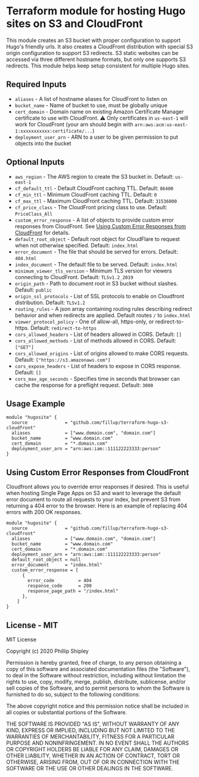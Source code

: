 # Terraform module for hosting Hugo sites on S3 and CloudFront

This module creates an S3 bucket with proper configuration to support Hugo's friendly urls. 
It also creates a CloudFront distribution with special S3 origin configuration to support S3 
redirects. S3 static websites can be accessed via three different hostname formats, but only one
supports S3 redirects. This module helps keep setup consistent for multiple Hugo sites. 

## Required Inputs 

 - `aliases` - A list of hostname aliases for CloudFront to listen on
 - `bucket_name` - Name of bucket to use, must be globally unique
 - `cert_domain` - Domain name on existing Amazon Certificate Manager certificate to use with CloudFront. :warning: Only certificates in `us-east-1` will work for CloudFront (your arn should begin with `arn:aws:acm:us-east-1:xxxxxxxxxxx:certificate/...`)
 - `deployment_user_arn` - ARN to a user to be given permission to put objects into the bucket

## Optional Inputs

 - `aws_region` - The AWS region to create the S3 bucket in. Default: `us-east-1`
 - `cf_default_ttl` - Default CloudFront caching TTL. Default: `86400`
 - `cf_min_ttl` - Minimum CloudFront caching TTL. Default: `0`
 - `cf_max_ttl` - Maximum CloudFront caching TTL. Default: `31536000`
 - `cf_price_class` - The CloudFront pricing class to use. Default: `PriceClass_All`
 - `custom_error_response` - A list of objects to provide custom error responses from CloudFront. 
    See [Using Custom Error Responses from CloudFront](#using-custom-error-responses-from-cloudfront) for details. 
 - `default_root_object` - Default root object for CloudFlare to request when not otherwise specified. Default: `index.html`
 - `error_document` - The file that should be served for errors. Default: `404.html`
 - `index_document` - The default file to be served. Default: `index.html`
 - `minimum_viewer_tls_version` - Minimum TLS version for viewers connecting to CloudFront. Default: `TLSv1.2_2019`
 - `origin_path` - Path to document root in S3 bucket without slashes. Default: `public`
 - `origin_ssl_protocols` - List of SSL protocols to enable on Cloudfront distribution. Default: `TLSv1.2` 
 - `routing_rules` - A json array containing routing rules describing redirect behavior and when redirects are applied. Default routes `/` to `index.html` 
 - `viewer_protocol_policy` - One of allow-all, https-only, or redirect-to-https. Default: `redirect-to-https`
 - `cors_allowed_headers` - List of headers allowed in CORS. Default: `[]`
 - `cors_allowed_methods` - List of methods allowed in CORS. Default: `["GET"]`
 - `cors_allowed_origins` - List of origins allowed to make CORS requests. Default: `["https://s3.amazonaws.com"]`
 - `cors_expose_headers`  - List of headers to expose in CORS response. Default: `[]`
 - `cors_max_age_seconds` - Specifies time in seconds that browser can cache the response for a preflight request. Default: `3000`
 
## Usage Example

```hcl
module "hugosite" {
  source              = "github.com/fillup/terraform-hugo-s3-cloudfront"
  aliases             = ["www.domain.com", "domain.com"]
  bucket_name         = "www.domain.com"
  cert_domain         = "*.domain.com"
  deployment_user_arn = "arn:aws:iam::111122223333:person"
}
```

## Using Custom Error Responses from CloudFront
Cloudfront allows you to override error responses if desired. This is useful when hosting Single Page Apps on S3 
and want to leverage the default error document to route all requests to your index, but prevent S3 from returning
a 404 error to the browser. Here is an example of replacing 404 errors with 200 OK responses. 

```hcl
module "hugosite" {
  source              = "github.com/fillup/terraform-hugo-s3-cloudfront"
  aliases             = ["www.domain.com", "domain.com"]
  bucket_name         = "www.domain.com"
  cert_domain         = "*.domain.com"
  deployment_user_arn = "arn:aws:iam::111122223333:person"
  default_root_object = null
  error_document      = "index.html"
  custom_error_response = [
      {
        error_code         = 404
        response_code      = 200
        response_page_path = "/index.html"
      },
    ]
}
```

## License - MIT
MIT License

Copyright (c) 2020 Phillip Shipley

Permission is hereby granted, free of charge, to any person obtaining a copy
of this software and associated documentation files (the "Software"), to deal
in the Software without restriction, including without limitation the rights
to use, copy, modify, merge, publish, distribute, sublicense, and/or sell
copies of the Software, and to permit persons to whom the Software is
furnished to do so, subject to the following conditions:

The above copyright notice and this permission notice shall be included in all
copies or substantial portions of the Software.

THE SOFTWARE IS PROVIDED "AS IS", WITHOUT WARRANTY OF ANY KIND, EXPRESS OR
IMPLIED, INCLUDING BUT NOT LIMITED TO THE WARRANTIES OF MERCHANTABILITY,
FITNESS FOR A PARTICULAR PURPOSE AND NONINFRINGEMENT. IN NO EVENT SHALL THE
AUTHORS OR COPYRIGHT HOLDERS BE LIABLE FOR ANY CLAIM, DAMAGES OR OTHER
LIABILITY, WHETHER IN AN ACTION OF CONTRACT, TORT OR OTHERWISE, ARISING FROM,
OUT OF OR IN CONNECTION WITH THE SOFTWARE OR THE USE OR OTHER DEALINGS IN THE
SOFTWARE.
